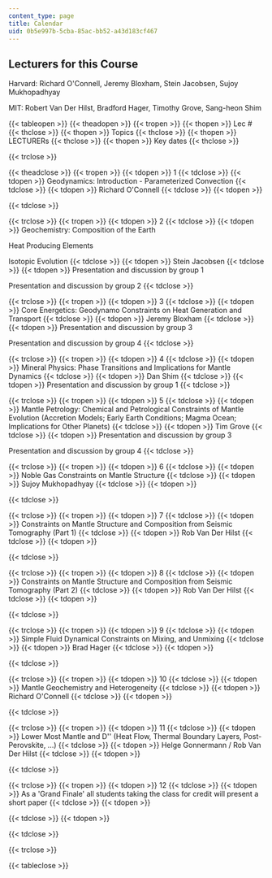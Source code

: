 ```yaml
---
content_type: page
title: Calendar
uid: 0b5e997b-5cba-85ac-bb52-a43d183cf467
---
```


Lecturers for this Course
-------------------------

Harvard: Richard O'Connell, Jeremy Bloxham, Stein Jacobsen, Sujoy Mukhopadhyay

MIT: Robert Van Der Hilst, Bradford Hager, Timothy Grove, Sang-heon Shim

{{< tableopen >}}
{{< theadopen >}}
{{< tropen >}}
{{< thopen >}}
Lec #
{{< thclose >}}
{{< thopen >}}
Topics
{{< thclose >}}
{{< thopen >}}
LECTURERs
{{< thclose >}}
{{< thopen >}}
Key dates
{{< thclose >}}

{{< trclose >}}

{{< theadclose >}}
{{< tropen >}}
{{< tdopen >}}
1
{{< tdclose >}}
{{< tdopen >}}
Geodynamics: Introduction - Parameterized Convection
{{< tdclose >}}
{{< tdopen >}}
Richard O'Connell
{{< tdclose >}}
{{< tdopen >}}

{{< tdclose >}}

{{< trclose >}}
{{< tropen >}}
{{< tdopen >}}
2
{{< tdclose >}}
{{< tdopen >}}
Geochemistry: Composition of the Earth  
  
Heat Producing Elements  
  
Isotopic Evolution
{{< tdclose >}}
{{< tdopen >}}
Stein Jacobsen
{{< tdclose >}}
{{< tdopen >}}
Presentation and discussion by group 1  
  
Presentation and discussion by group 2
{{< tdclose >}}

{{< trclose >}}
{{< tropen >}}
{{< tdopen >}}
3
{{< tdclose >}}
{{< tdopen >}}
Core Energetics: Geodynamo Constraints on Heat Generation and Transport
{{< tdclose >}}
{{< tdopen >}}
Jeremy Bloxham
{{< tdclose >}}
{{< tdopen >}}
Presentation and discussion by group 3  
  
Presentation and discussion by group 4
{{< tdclose >}}

{{< trclose >}}
{{< tropen >}}
{{< tdopen >}}
4
{{< tdclose >}}
{{< tdopen >}}
Mineral Physics: Phase Transitions and Implications for Mantle Dynamics
{{< tdclose >}}
{{< tdopen >}}
Dan Shim
{{< tdclose >}}
{{< tdopen >}}
Presentation and discussion by group 1
{{< tdclose >}}

{{< trclose >}}
{{< tropen >}}
{{< tdopen >}}
5
{{< tdclose >}}
{{< tdopen >}}
Mantle Petrology: Chemical and Petrological Constraints of Mantle Evolution (Accretion Models; Early Earth Conditions; Magma Ocean; Implications for Other Planets)
{{< tdclose >}}
{{< tdopen >}}
Tim Grove
{{< tdclose >}}
{{< tdopen >}}
Presentation and discussion by group 3  
  
Presentation and discussion by group 4
{{< tdclose >}}

{{< trclose >}}
{{< tropen >}}
{{< tdopen >}}
6
{{< tdclose >}}
{{< tdopen >}}
Noble Gas Constraints on Mantle Structure
{{< tdclose >}}
{{< tdopen >}}
Sujoy Mukhopadhyay
{{< tdclose >}}
{{< tdopen >}}

{{< tdclose >}}

{{< trclose >}}
{{< tropen >}}
{{< tdopen >}}
7
{{< tdclose >}}
{{< tdopen >}}
Constraints on Mantle Structure and Composition from Seismic Tomography (Part 1)
{{< tdclose >}}
{{< tdopen >}}
Rob Van Der Hilst
{{< tdclose >}}
{{< tdopen >}}

{{< tdclose >}}

{{< trclose >}}
{{< tropen >}}
{{< tdopen >}}
8
{{< tdclose >}}
{{< tdopen >}}
Constraints on Mantle Structure and Composition from Seismic Tomography (Part 2)
{{< tdclose >}}
{{< tdopen >}}
Rob Van Der Hilst
{{< tdclose >}}
{{< tdopen >}}

{{< tdclose >}}

{{< trclose >}}
{{< tropen >}}
{{< tdopen >}}
9
{{< tdclose >}}
{{< tdopen >}}
Simple Fluid Dynamical Constraints on Mixing, and Unmixing
{{< tdclose >}}
{{< tdopen >}}
Brad Hager
{{< tdclose >}}
{{< tdopen >}}

{{< tdclose >}}

{{< trclose >}}
{{< tropen >}}
{{< tdopen >}}
10
{{< tdclose >}}
{{< tdopen >}}
Mantle Geochemistry and Heterogeneity
{{< tdclose >}}
{{< tdopen >}}
Richard O'Connell
{{< tdclose >}}
{{< tdopen >}}

{{< tdclose >}}

{{< trclose >}}
{{< tropen >}}
{{< tdopen >}}
11
{{< tdclose >}}
{{< tdopen >}}
Lower Most Mantle and D'' (Heat Flow, Thermal Boundary Layers, Post-Perovskite, ...)
{{< tdclose >}}
{{< tdopen >}}
Helge Gonnermann / Rob Van Der Hilst
{{< tdclose >}}
{{< tdopen >}}

{{< tdclose >}}

{{< trclose >}}
{{< tropen >}}
{{< tdopen >}}
12
{{< tdclose >}}
{{< tdopen >}}
As a 'Grand Finale' all students taking the class for credit will present a short paper
{{< tdclose >}}
{{< tdopen >}}

{{< tdclose >}}
{{< tdopen >}}

{{< tdclose >}}

{{< trclose >}}

{{< tableclose >}}